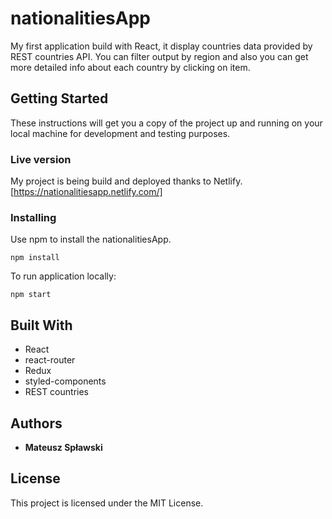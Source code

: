 # nationalitiesApp

My first application build with React, it display countries data provided by REST countries API. You can filter output by region and also you can get more detailed info about each country by clicking on item.

## Getting Started

These instructions will get you a copy of the project up and running on your local machine for development and testing purposes.

### Live version

My project is being build and deployed thanks to Netlify.
[https://nationalitiesapp.netlify.com/]

### Installing

Use npm to install the nationalitiesApp.

```
npm install
```

To run application locally:

```
npm start
```

## Built With

- React
- react-router
- Redux
- styled-components
- REST countries

## Authors

- **Mateusz Spławski**

## License

This project is licensed under the MIT License.
